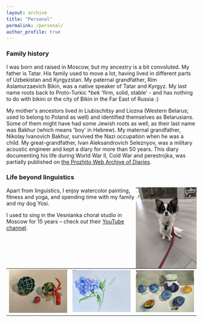 ```yaml
---
layout: archive
title: "Personal"
permalink: /personal/
author_profile: true
---
```


### Family history

I was born and raised in Moscow, but my ancestry is a bit convoluted. My father is Tatar. His family used to move a lot, having lived in different parts of Uzbekistan and Kyrgyzstan. My paternal grandfather, Rim Aslamurzaevich Bikin, was a native speaker of Tatar and Kyrgyz. My last name roots back to Proto-Turkic **bek* 'firm, solid, stable' - and has nothing to do with bikini or the city of Bikin in the Far East of Russia :)  

My mother's ancestors lived in Liubischitsy and Liozna (Western Belarus; used to belong to Poland as well) and identified themselves as Belarusians. Some of them might have had some Jewish roots as well, as their last name was Bakhur (which means 'boy' in Hebrew). My maternal grandfather, Nikolay Ivanovich Bakhur, survived the Nazi occupation when he was a child. My great-grandfather, Ivan Aleksandrovich Seleznyov, was a military acoustic engineer and kept a diary for more than 50 years. This diary documenting his life during World War II, Cold War and perestrojka, was partially published on [the Prozhito Web Archive of Diaries](https://prozhito.org/person/1799).


### Life beyond linguistics

<img align="right" src="/images/yosi1.jpg" alt="drawing" width="32%">

Apart from linguistics, I enjoy watercolor painting, fitness and yoga, and spending time with my family and my dog Yosi.  

I used to sing in the Vesnianka choral studio in Moscow for 15 years – check out their [YouTube channel](https://www.youtube.com/user/VesniankaRu).


<table><tr>
<td> <img src="/images/christmas.jpg" alt="Drawing" style="width: 100%"/> </td>
<td> <img src="/images/hydrangea.jpeg" alt="Drawing" style="width: 100%"/> </td>
<td> <img src="/images/plums.jpg" alt="Drawing" style="width: 100%"/> </td>
</tr></table>


